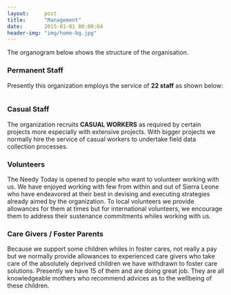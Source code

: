 ```yaml
---
layout:     post
title:      "Management"
date:       2015-01-01 00:00:04
header-img: "img/home-bg.jpg"
---
```


The organogram below shows the structure of the organisation.  

### Permanent Staff

Presently this organization employs the service of __22 staff__ as shown below:

<div style="text-align: center">
  <img style="display:inline-block" src="{{ site.baseurl }}/img/2022/management.png" alt="">
</div>

### Casual Staff

The organization recruits __CASUAL WORKERS__ as required by certain projects more especially with extensive projects. With bigger projects we normally hire the service of casual workers to undertake field data collection processes.

### Volunteers

The Needy Today is opened to people who want to volunteer working with us. We have enjoyed working with few from within and out of Sierra Leone who have endeavored at their best in devising and executing strategies already aimed by the organization. To local volunteers we provide allowances for them at times but for international volunteers, we encourage them to address their sustenance commitments whiles working with us.


### Care Givers / Foster Parents

Because we support some children whiles in foster cares, not really a pay but we normally provide allowances to experienced care givers who take care of the absolutely deprived children we have withdrawn to foster care solutions. Presently we have 15 of them and are doing great job. They are all knowledgeable mothers who recommend advices as to the wellbeing of these children.
